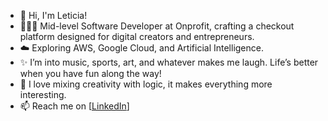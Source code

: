 * 👋 Hi, I'm Leticia!
* 👩🏻‍💻 Mid-level Software Developer at Onprofit, crafting a checkout platform designed for digital creators and entrepreneurs.
* ☁️ Exploring AWS, Google Cloud, and Artificial Intelligence.
* ✨ I’m into music, sports, art, and whatever makes me laugh. Life’s better when you have fun along the way!
* 🚀 I love mixing creativity with logic, it makes everything more interesting.
* 📫 Reach me on [[LinkedIn](https://www.linkedin.com/in/leticia-m-lopes/)]
